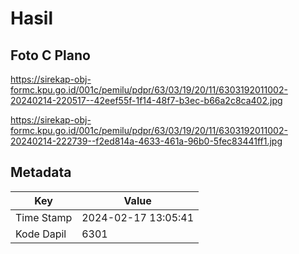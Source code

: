 # Hasil

## Foto C Plano

https://sirekap-obj-formc.kpu.go.id/001c/pemilu/pdpr/63/03/19/20/11/6303192011002-20240214-220517--42eef55f-1f14-48f7-b3ec-b66a2c8ca402.jpg

https://sirekap-obj-formc.kpu.go.id/001c/pemilu/pdpr/63/03/19/20/11/6303192011002-20240214-222739--f2ed814a-4633-461a-96b0-5fec83441ff1.jpg


## Metadata

| Key        | Value               |
| ---------- | ------------------- |
| Time Stamp | 2024-02-17 13:05:41 |
| Kode Dapil | 6301                |



